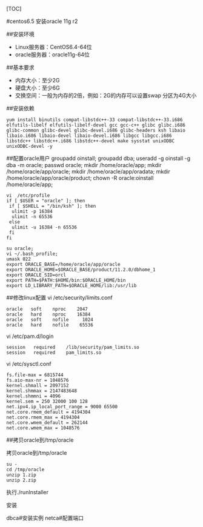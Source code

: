 [TOC]

#centos6.5 安装oracle 11g r2

##安装环境

- Linux服务器：CentOS6.4-64位
- oracle服务器：oracle11g-64位

##基本要求

- 内存大小：至少2G
- 硬盘大小：至少6G
- 交换空间：一般为内存的2倍，例如：2G的内存可以设置swap 分区为4G大小

##安装依赖

	yum install binutils compat-libstdc++-33 compat-libstdc++-33.i686 elfutils-libelf elfutils-libelf-devel gcc gcc-c++ glibc glibc.i686 glibc-common glibc-devel glibc-devel.i686 glibc-headers ksh libaio libaio.i686 libaio-devel libaio-devel.i686 libgcc libgcc.i686 libstdc++ libstdc++.i686 libstdc++-devel make sysstat unixODBC unixODBC-devel -y 

##配置oracle用户
	groupadd  oinstall;
	groupadd  dba;
	useradd -g oinstall -g dba -m oracle;
	passwd  oracle;
	mkdir /home/oracle/app;
	mkdir /home/oracle/app/oracle;
	mkdir /home/oracle/app/oradata;
	mkdir /home/oracle/app/oracle/product;
	chown -R oracle:oinstall /home/oracle/app;

    vi  /etc/profile
    if [ $USER = "oracle" ]; then 
     if [ $SHELL = "/bin/ksh" ]; then 
      ulimit -p 16384 
      ulimit -n 65536 
     else 
      ulimit -u 16384 -n 65536 
     fi
    fi	

	su oracle;
	vi ~/.bash_profile;
	umask 022
    export ORACLE_BASE=/home/oracle/app/oracle
    export ORACLE_HOME=$ORACLE_BASE/product/11.2.0/dbhome_1
    export ORACLE_SID=orcl
    export PATH=$PATH:$HOME/bin:$ORACLE_HOME/bin
    export LD_LIBRARY_PATH=$ORACLE_HOME/lib:/usr/lib



##修改linux配置
vi  /etc/security/limits.conf

	oracle   soft    nproc    2047
	oracle   hard    nproc    16384
	oracle   soft    nofile     1024
	oracle   hard    nofile    65536

vi  /etc/pam.d/login

	session   required    /lib/security/pam_limits.so
	session   required    pam_limits.so

vi  /etc/sysctl.conf

	fs.file-max = 6815744 
	fs.aio-max-nr = 1048576 
	kernel.shmall = 2097152 
	kernel.shmmax = 2147483648 
	kernel.shmmni = 4096 
	kernel.sem = 250 32000 100 128 
	net.ipv4.ip_local_port_range = 9000 65500 
	net.core.rmem_default = 4194304 
	net.core.rmem_max = 4194304 
	net.core.wmem_default = 262144 
	net.core.wmem_max = 1048576

##拷贝oracle到/tmp/oracle

拷贝oracle到/tmp/oracle

	su -
	cd /tmp/oracle
	unzip 1.zip 
	unzip 2.zip

执行./runInstaller

安装

dbca#安装实例
netca#配置端口


